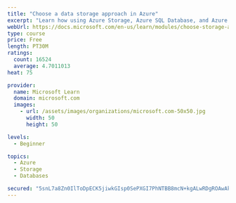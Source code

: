 ```yaml
---
title: "Choose a data storage approach in Azure"
excerpt: "Learn how using Azure Storage, Azure SQL Database, and Azure Cosmos DB - or a combination of them - for your business scenario is the best way to get the most performant solution."
webUrl: https://docs.microsoft.com/en-us/learn/modules/choose-storage-approach-in-azure/
type: course
price: Free
length: PT30M
ratings:
  count: 16524
  average: 4.7011013
heat: 75

provider:
  name: Microsoft Learn
  domain: microsoft.com
  images:
    - url: /assets/images/organizations/microsoft.com-50x50.jpg
      width: 50
      height: 50

levels:
  - Beginner

topics:
  - Azure
  - Storage
  - Databases

secured: "5snL7a8Zn0IlToDpECK5jiwkGIsp0SePXGI7PhNTBB8mcN+kgALwRDgROAwAkijjIUl36mMtUtJfZo1APzGT8X8uAqyhkZ6d8TSDaBJZ/uNHr30aFVVqVFnBSrQGrd7pyuC4OqMtX1QfJX0MA3Sr0nm+7Fm8GmV5syiyAyYIhDsGq3RV0Onap2H29YHgrvcDmt7n1AQj97/5x5gUE5c+YuX4emGlK7mFuQ3+FKqB/ztZV3mF0smPhGKVeOt9xYSKslz3cpQ6Tlv3jzvvg1lOyXYQPZPSpdKzlvAjSFraUzpqo33V7d6GgJRl4Hd6VXiKhpGQufo7O4BY239yxSrZTGIVlpq2ebH8BprOs10kK9C+zTFBpYTPzTuRUa4uzULfOE/74V/6y5S8JAm3j0HgbwDRmla2078vKCv9zS2G8IilkYWjtnmgCUDhW7Z6GAOY;KQy3g3K6gmm8TkYPR4Qs6g=="
---
```


